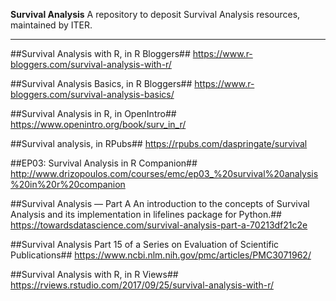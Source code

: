 **Survival Analysis**
A repository to deposit Survival Analysis resources, maintained by ITER.

<hr>

##Survival Analysis with R, in R Bloggers##
https://www.r-bloggers.com/survival-analysis-with-r/

##Survival Analysis Basics, in R Bloggers##
https://www.r-bloggers.com/survival-analysis-basics/

##Survival Analysis in R, in OpenIntro##
https://www.openintro.org/book/surv_in_r/

##Survival analysis, in RPubs##
https://rpubs.com/daspringate/survival

##EP03: Survival Analysis in R Companion##
http://www.drizopoulos.com/courses/emc/ep03_%20survival%20analysis%20in%20r%20companion

##Survival Analysis — Part A
An introduction to the concepts of Survival Analysis and its implementation in lifelines package for Python.##
https://towardsdatascience.com/survival-analysis-part-a-70213df21c2e

##Survival Analysis
Part 15 of a Series on Evaluation of Scientific Publications##
https://www.ncbi.nlm.nih.gov/pmc/articles/PMC3071962/

##Survival Analysis with R, in R Views##
https://rviews.rstudio.com/2017/09/25/survival-analysis-with-r/




